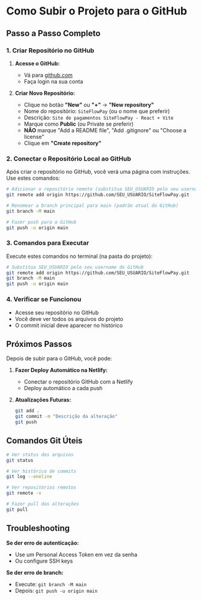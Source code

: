 # Como Subir o Projeto para o GitHub

## Passo a Passo Completo

### 1. Criar Repositório no GitHub

1. **Acesse o GitHub:**
   - Vá para [github.com](https://github.com)
   - Faça login na sua conta

2. **Criar Novo Repositório:**
   - Clique no botão **"New"** ou **"+"** → **"New repository"**
   - Nome do repositório: `SiteFlowPay` (ou o nome que preferir)
   - Descrição: `Site de pagamentos SiteFlowPay - React + Vite`
   - Marque como **Public** (ou Private se preferir)
   - **NÃO** marque "Add a README file", "Add .gitignore" ou "Choose a license"
   - Clique em **"Create repository"**

### 2. Conectar o Repositório Local ao GitHub

Após criar o repositório no GitHub, você verá uma página com instruções. Use estes comandos:

```bash
# Adicionar o repositório remoto (substitua SEU_USUARIO pelo seu username do GitHub)
git remote add origin https://github.com/SEU_USUARIO/SiteFlowPay.git

# Renomear a branch principal para main (padrão atual do GitHub)
git branch -M main

# Fazer push para o GitHub
git push -u origin main
```

### 3. Comandos para Executar

Execute estes comandos no terminal (na pasta do projeto):

```bash
# Substitua SEU_USUARIO pelo seu username do GitHub
git remote add origin https://github.com/SEU_USUARIO/SiteFlowPay.git
git branch -M main
git push -u origin main
```

### 4. Verificar se Funcionou

- Acesse seu repositório no GitHub
- Você deve ver todos os arquivos do projeto
- O commit inicial deve aparecer no histórico

## Próximos Passos

Depois de subir para o GitHub, você pode:

1. **Fazer Deploy Automático na Netlify:**
   - Conectar o repositório GitHub com a Netlify
   - Deploy automático a cada push

2. **Atualizações Futuras:**
   ```bash
   git add .
   git commit -m "Descrição da alteração"
   git push
   ```

## Comandos Git Úteis

```bash
# Ver status dos arquivos
git status

# Ver histórico de commits
git log --oneline

# Ver repositórios remotos
git remote -v

# Fazer pull das alterações
git pull
```

## Troubleshooting

**Se der erro de autenticação:**
- Use um Personal Access Token em vez da senha
- Ou configure SSH keys

**Se der erro de branch:**
- Execute: `git branch -M main`
- Depois: `git push -u origin main`
